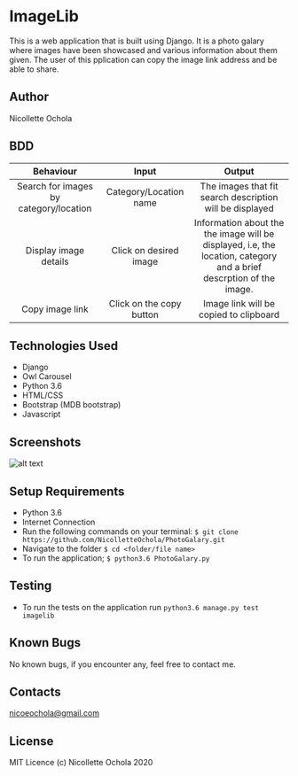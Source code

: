 # ImageLib
This is a web application that is built using Django. It is a photo galary where images have been showcased and various information about them given. The user of this pplication can copy the image link address and be able to share.

## Author
Nicollette Ochola

## BDD
| Behaviour     |  Input          | Output        |
| :-----------: |:---------------:| :-----------: |
|Search for images by category/location|Category/Location name|The images that fit search description will be displayed|
|Display image  details|Click on desired image|Information about the the image will be displayed, i.e, the location, category and a brief descrption of the image.|
|Copy image link|Click on the copy button|Image link will be copied to clipboard|

## Technologies Used
- Django
- Owl Carousel
- Python 3.6
- HTML/CSS
- Bootstrap (MDB bootstrap)
- Javascript

## Screenshots
![alt text](sc.png)

## Setup Requirements
- Python 3.6
- Internet Connection
- Run the following commands on your terminal:
`$ git clone https://github.com/NicolletteOchola/PhotoGalary.git`
- Navigate to the folder
 `$ cd <folder/file name>`
- To run the application;
 `$ python3.6 PhotoGalary.py`

## Testing
- To run the tests on the application run `python3.6 manage.py test imagelib`

## Known Bugs
No known bugs, if you encounter any, feel free to contact me.


## Contacts
nicoeochola@gmail.com


## License
MIT Licence (c) Nicollette Ochola 2020


